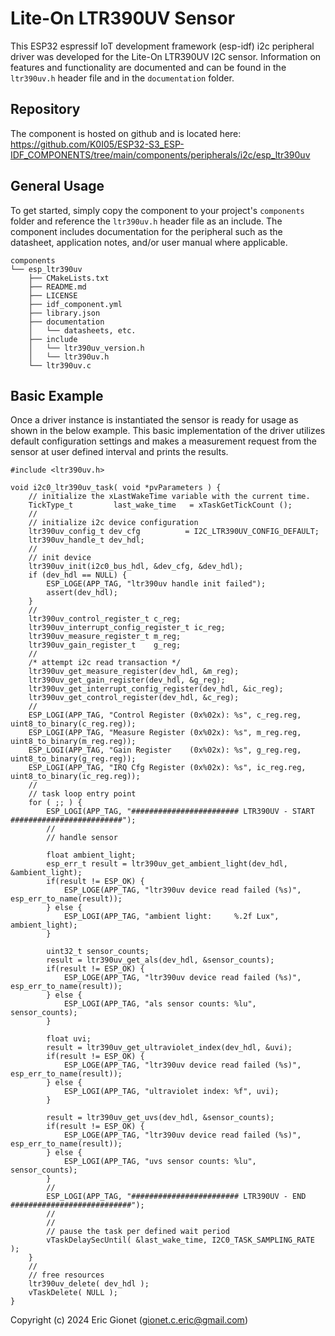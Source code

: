 # Lite-On LTR390UV Sensor
This ESP32 espressif IoT development framework (esp-idf) i2c peripheral driver was developed for the Lite-On LTR390UV I2C sensor.  Information on features and functionality are documented and can be found in the `ltr390uv.h` header file and in the `documentation` folder.

## Repository
The component is hosted on github and is located here: https://github.com/K0I05/ESP32-S3_ESP-IDF_COMPONENTS/tree/main/components/peripherals/i2c/esp_ltr390uv

## General Usage
To get started, simply copy the component to your project's `components` folder and reference the `ltr390uv.h` header file as an include.  The component includes documentation for the peripheral such as the datasheet, application notes, and/or user manual where applicable.

```
components
└── esp_ltr390uv
    ├── CMakeLists.txt
    ├── README.md
    ├── LICENSE
    ├── idf_component.yml
    ├── library.json
    ├── documentation
    │   └── datasheets, etc.
    ├── include
    │   └── ltr390uv_version.h
    │   └── ltr390uv.h
    └── ltr390uv.c
```
## Basic Example
Once a driver instance is instantiated the sensor is ready for usage as shown in the below example.   This basic implementation of the driver utilizes default configuration settings and makes a measurement request from the sensor at user defined interval and prints the results.

```
#include <ltr390uv.h>

void i2c0_ltr390uv_task( void *pvParameters ) {
    // initialize the xLastWakeTime variable with the current time.
    TickType_t         last_wake_time   = xTaskGetTickCount ();
    //
    // initialize i2c device configuration
    ltr390uv_config_t dev_cfg          = I2C_LTR390UV_CONFIG_DEFAULT;
    ltr390uv_handle_t dev_hdl;
    //
    // init device
    ltr390uv_init(i2c0_bus_hdl, &dev_cfg, &dev_hdl);
    if (dev_hdl == NULL) {
        ESP_LOGE(APP_TAG, "ltr390uv handle init failed");
        assert(dev_hdl);
    }
    //
    ltr390uv_control_register_t c_reg;
    ltr390uv_interrupt_config_register_t ic_reg;
    ltr390uv_measure_register_t m_reg;
    ltr390uv_gain_register_t    g_reg;
    //
    /* attempt i2c read transaction */
    ltr390uv_get_measure_register(dev_hdl, &m_reg);
    ltr390uv_get_gain_register(dev_hdl, &g_reg);
    ltr390uv_get_interrupt_config_register(dev_hdl, &ic_reg);
    ltr390uv_get_control_register(dev_hdl, &c_reg);
    //
    ESP_LOGI(APP_TAG, "Control Register (0x%02x): %s", c_reg.reg, uint8_to_binary(c_reg.reg));
    ESP_LOGI(APP_TAG, "Measure Register (0x%02x): %s", m_reg.reg, uint8_to_binary(m_reg.reg));
    ESP_LOGI(APP_TAG, "Gain Register    (0x%02x): %s", g_reg.reg, uint8_to_binary(g_reg.reg));
    ESP_LOGI(APP_TAG, "IRQ Cfg Register (0x%02x): %s", ic_reg.reg, uint8_to_binary(ic_reg.reg));
    //
    // task loop entry point
    for ( ;; ) {
        ESP_LOGI(APP_TAG, "######################## LTR390UV - START #########################");
        //
        // handle sensor
        
        float ambient_light; 
        esp_err_t result = ltr390uv_get_ambient_light(dev_hdl, &ambient_light);
        if(result != ESP_OK) {
            ESP_LOGE(APP_TAG, "ltr390uv device read failed (%s)", esp_err_to_name(result));
        } else {
            ESP_LOGI(APP_TAG, "ambient light:     %.2f Lux", ambient_light);
        }

        uint32_t sensor_counts;
        result = ltr390uv_get_als(dev_hdl, &sensor_counts);
        if(result != ESP_OK) {
            ESP_LOGE(APP_TAG, "ltr390uv device read failed (%s)", esp_err_to_name(result));
        } else {
            ESP_LOGI(APP_TAG, "als sensor counts: %lu", sensor_counts);
        }

        float uvi;
        result = ltr390uv_get_ultraviolet_index(dev_hdl, &uvi);
        if(result != ESP_OK) {
            ESP_LOGE(APP_TAG, "ltr390uv device read failed (%s)", esp_err_to_name(result));
        } else {
            ESP_LOGI(APP_TAG, "ultraviolet index: %f", uvi);
        }

        result = ltr390uv_get_uvs(dev_hdl, &sensor_counts);
        if(result != ESP_OK) {
            ESP_LOGE(APP_TAG, "ltr390uv device read failed (%s)", esp_err_to_name(result));
        } else {
            ESP_LOGI(APP_TAG, "uvs sensor counts: %lu", sensor_counts);
        }
        //
        ESP_LOGI(APP_TAG, "######################## LTR390UV - END ###########################");
        //
        //
        // pause the task per defined wait period
        vTaskDelaySecUntil( &last_wake_time, I2C0_TASK_SAMPLING_RATE );
    }
    //
    // free resources
    ltr390uv_delete( dev_hdl );
    vTaskDelete( NULL );
}
```



Copyright (c) 2024 Eric Gionet (gionet.c.eric@gmail.com)